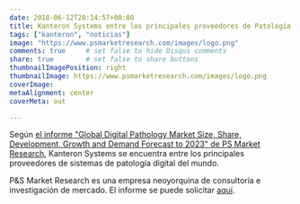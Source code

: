 ```yaml
---
date: 2018-06-12T20:14:57+00:00
title: Kanteron Systems entre los principales proveedores de Patología Digital
tags: ["kanteron", "noticias"]
image: "https://www.psmarketresearch.com/images/logo.png"
comments: true     # set false to hide Disqus comments
share: true        # set false to share buttons
thumbnailImagePosition: right
thumbnailImage: https://www.psmarketresearch.com/images/logo.png
coverImage:
metaAlignment: center
coverMeta: out

---
```

Según [el informe "Global Digital Pathology Market Size, Share, Development, Growth and Demand Forecast to 2023" de PS Market Research](https://www.psmarketresearch.com/market-analysis/digital-pathology-market), Kanteron Systems se encuentra entre los principales proveedores de sistemas de patología digital del mundo.

<!--more-->

P&S Market Research es una empresa neoyorquina de consultoría e investigación de mercado. El informe se puede solicitar [aquí](https://www.psmarketresearch.com/market-analysis/digital-pathology-market/report-sample).
